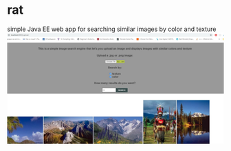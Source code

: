 # rat
simple Java EE web app for searching similar images by color and texture
![screen](screen.jpg)
